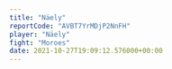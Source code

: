 ```yaml
---
title: "Näely"
reportCode: "AVBT7YrMDjP2NnFH"
player: "Näely"
fight: "Moroes"
date: 2021-10-27T19:09:12.576000+00:00
---
```

